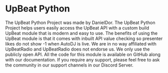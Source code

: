 # UpBeat Python

The UpBeat Python Project was made by DanielDor. The UpBeat Python Project helps users easily access the UpBeat API with a custom build UpBeat module that is modern and easy to use. The benefits of using the UpBeat module is that it comes with inbuilt API value checking so presenter likes do not show -1 when AutoDJ is live. We are in no way affiliated with UpBeatRadio and UpBeatRadio does not endorse us. We only use the publicly open API. All the code for this module is available on GitHub along with our documentation. If you require any support, please feel free to ask the community in our support channels in our Discord Server.
